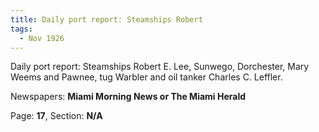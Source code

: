```yaml
---  
title: Daily port report: Steamships Robert  
tags:  
  - Nov 1926  
---  
```

  
Daily port report: Steamships Robert E. Lee, Sunwego, Dorchester, Mary Weems and Pawnee, tug Warbler and oil tanker Charles C. Leffler.  
  
Newspapers: **Miami Morning News or The Miami Herald**  
  
Page: **17**, Section: **N/A** 
